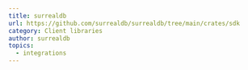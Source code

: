 ```yaml
---
title: surrealdb
url: https://github.com/surrealdb/surrealdb/tree/main/crates/sdk
category: Client libraries
author: surrealdb
topics:
  - integrations
---
```


